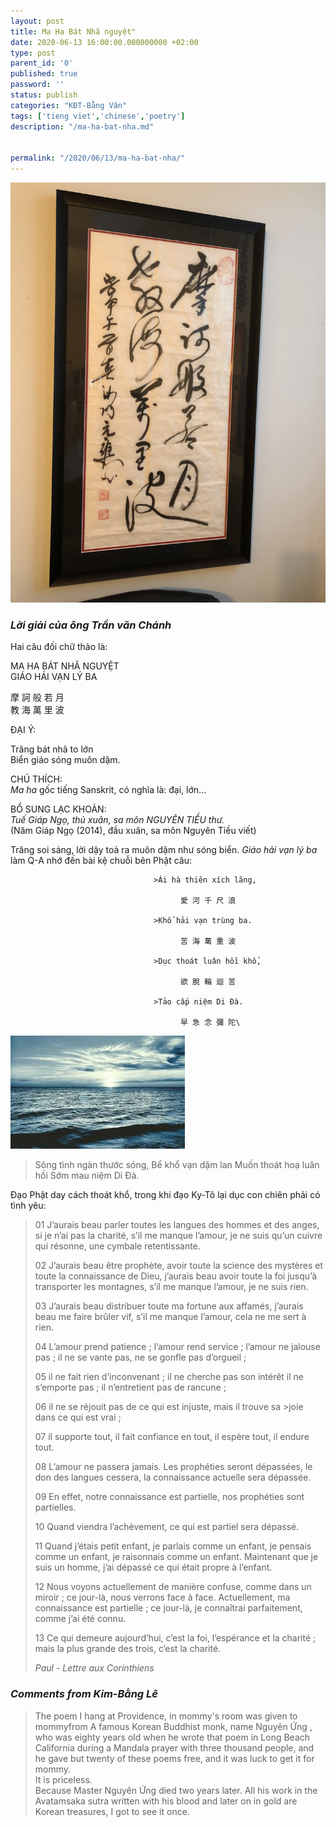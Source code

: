 ```yaml
---
layout: post
title: Ma Ha Bát Nhã nguyệt"
date: 2020-06-13 16:00:00.000000000 +02:00
type: post
parent_id: '0'
published: true
password: ''
status: publish
categories: "KĐT-Bằng Vân"
tags: ['tieng viet','chinese','poetry']
description: "/ma-ha-bat-nha.md"

  
permalink: "/2020/06/13/ma-ha-bat-nha/"
---
```

![Maha bát nhã nguyệt, treo tại Providence](../assets/MahaBatnhaNguyet.jpg)


### ***Lời giải của ông Trần văn Chánh***

Hai câu đối chữ thảo là: 

MA HA BÁT NHÃ NGUYỆT  
GIÁO HẢI VẠN LÝ BA 

摩 訶 般 若 月  
教 海 萬 里 波

ĐẠI Ý: 

Trăng bát nhã to lớn  
Biển giáo sóng muôn dặm.  

CHÚ THÍCH:   
*Ma ha* gốc tiếng Sanskrit, có nghĩa là: đại, lớn... 

BỔ SUNG LẠC KHOẢN:  
*Tuế Giáp Ngọ, thủ xuân, sa môn NGUYÊN TIỀU thư.*  
(Năm Giáp Ngọ (2014), đầu xuân, sa môn Nguyên Tiều viết)


Trăng soi sáng, lời dậy toả ra muôn dặm như sóng biển.
*Giáo hải vạn lý ba* làm Q-A nhớ đến bài kệ chuỗi bên Phật câu:

                                    >Ái hà thiên xích lãng,

                                          愛 河 千 尺 浪

                                    >Khổ hải vạn trùng ba.

                                          苦 海 萬 重 波

                                    >Dục thoát luân hồi khổ,

                                          欲 脫 輪 迴 苦

                                    >Tảo cấp niệm Di Đà.

                                          早 急 念 彌 陀\
                                          
![Vạn trùng ba](../assets/ocean.jpeg)
   
>Sông tình ngàn thước sóng,
Bể khổ  vạn dặm lan
Muốn thoát hoạ luân hồi
Sớm mau niệm Di Đà.


Đạo Phật day cách thoát khổ, trong khi đạo Ky-Tô lại dục con chiên phải có tình yêu:

>01 J’aurais beau parler toutes les langues des hommes et des anges,
>si je n’ai pas la charité, s’il me manque l’amour, je ne suis
>qu’un cuivre qui résonne, une cymbale retentissante.
>
>02    J’aurais beau être prophète, avoir toute la science des
>mystères et toute la connaissance de Dieu, j’aurais beau avoir
>toute la foi jusqu’à transporter les montagnes, s’il me manque
>l’amour, je ne suis rien.
>
>03 J’aurais beau distribuer toute ma fortune aux affamés, j’aurais
>beau me faire brûler vif, s’il me manque l’amour, cela ne me sert
>à rien.
>
>04 L’amour prend patience ; l’amour rend service ; l’amour ne
>jalouse pas ; il ne se vante pas, ne se gonfle pas d’orgueil ;
>
>05 il ne fait rien d’inconvenant ; il ne cherche pas son intérêt
>il ne s’emporte pas ; il n’entretient pas de rancune ;
>
>06 il ne se réjouit pas de ce qui est injuste, mais il trouve sa >joie dans ce qui est vrai ;
>
>07 il supporte tout, il fait confiance en tout, il espère tout, il
>endure tout.
>
>08 L’amour ne passera jamais. Les prophéties seront dépassées, le
>don des langues cessera, la connaissance actuelle sera dépassée.
>
>09 En effet, notre connaissance est partielle, nos prophéties sont
>partielles.
>
>10 Quand viendra l’achèvement, ce qui est partiel sera dépassé.
>
>11 Quand j’étais petit enfant, je parlais comme un enfant, je
>pensais comme un enfant, je raisonnais comme un enfant. Maintenant
>que je suis un homme, j’ai dépassé ce qui était propre à l’enfant.
>
>12 Nous voyons actuellement de manière confuse, comme dans un
>miroir ; ce jour-là, nous verrons face à face. Actuellement, ma
>connaissance est partielle ; ce jour-là, je connaîtrai
>parfaitement, comme j’ai été connu.
>
>13 Ce qui demeure aujourd’hui, c’est la foi, l’espérance et la
>charité ; mais la plus grande des trois, c’est la charité.
>
>*Paul - Lettre aux Corinthiens*
>

### ***Comments from Kim-Bằng Lê***

>The poem I hang at Providence, in mommy's room was given to
>mommyfrom A famous Korean Buddhist monk, name Nguyên Ứng , who
>was eighty years old when he wrote that poem in Long Beach
>California during a Mandala prayer with three thousand people, and
>he gave but twenty of these poems free, and it was luck to get it
>for mommy.  
>It is priceless.  
>Because Master Nguyên Ứng died two years later. All his work in the
>Avatamsaka  sutra written with his blood and later on in gold are
>Korean treasures, I got to see it once.
>


